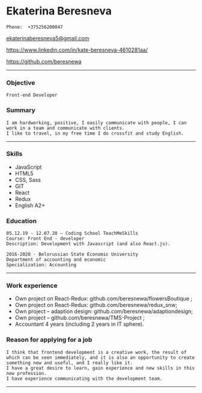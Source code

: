 # Ekaterina Beresneva #
    Phone:  +375256200047 
<ekaterinaberesneva5@gmail.com>  

<https://www.linkedin.com/in/kate-beresneva-4610281aa/>  

<https://github.com/beresnewa>  

***
### Objective ###
    Front-end Developer  

### Summary ###
    I am hardworking, positive, I easily communicate with people, I can work in a team and communicate with clients.
    I like to travel, in my free time I do crossfit and study English.
***
### Skills ###
* JavaScript
* HTML5
* CSS, Sass
* GIT 
* React
* Redux
* English A2+

### Education ###
    05.12.19 - 12.07.20 – Coding School TeachMeSkills 
    Course: Front End - developer
    Description: Development with Javascript (and also React.js).

    2016-2020 - Belorussian State Economic University 
    Department of accounting and economic
    Specialization: Accounting
***
### Work experience ###
* Own project on React-Redux: github.com/beresnewa/flowersBoutique ;
* Own project on React-Redux: github.com/beresnewa/redux_snw;
* Own project – adaption design: github.com/beresnewa/adaptiondesign;
* Own project – github.com/beresnewa/TMS-Project ;
* Accountant 4 years (including 2 years in IT sphere).

### Reason for applying for a job ###
    I think that frontend development is a creative work, the result of which can be seen immediately, and it is also an opportunity to create something new and useful, and I really like it.
    I have a great desire to learn, gain experience and new skills in this new profession. 
    I have experience communicating with the development team.
***






    
